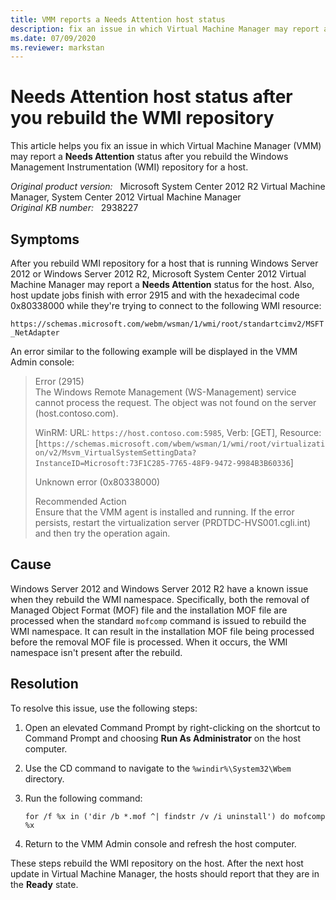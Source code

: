 ```yaml
---
title: VMM reports a Needs Attention host status
description: fix an issue in which Virtual Machine Manager may report a Needs Attention status after you rebuild the Windows Management Instrumentation repository for a host.
ms.date: 07/09/2020
ms.reviewer: markstan
---
```

# Needs Attention host status after you rebuild the WMI repository

This article helps you fix an issue in which Virtual Machine Manager (VMM) may report a **Needs Attention** status after you rebuild the Windows Management Instrumentation (WMI) repository for a host.

_Original product version:_ &nbsp; Microsoft System Center 2012 R2 Virtual Machine Manager, System Center 2012 Virtual Machine Manager  
_Original KB number:_ &nbsp; 2938227

## Symptoms

After you rebuild WMI repository for a host that is running Windows Server 2012 or Windows Server 2012 R2, Microsoft System Center 2012 Virtual Machine Manager may report a **Needs Attention** status for the host. Also, host update jobs finish with error 2915 and with the hexadecimal code 0x80338000 while they're trying to connect to the following WMI resource:

`https://schemas.microsoft.com/webm/wsman/1/wmi/root/standartcimv2/MSFT_NetAdapter`

An error similar to the following example will be displayed in the VMM Admin console:

> Error (2915)  
> The Windows Remote Management (WS-Management) service cannot process the request. The object was not found on the server (host.contoso.com).
>
> WinRM: URL: `https://host.contoso.com:5985`, Verb: [GET], Resource: [`https://schemas.microsoft.com/wbem/wsman/1/wmi/root/virtualization/v2/Msvm_VirtualSystemSettingData?InstanceID=Microsoft:73F1C285-7765-48F9-9472-9984B3B60336`]
>
> Unknown error (0x80338000)
>
> Recommended Action  
> Ensure that the VMM agent is installed and running. If the error persists, restart the virtualization server (PRDTDC-HVS001.cgli.int) and then try the operation again.

## Cause

Windows Server 2012 and Windows Server 2012 R2 have a known issue when they rebuild the WMI namespace. Specifically, both the removal of Managed Object Format (MOF) file and the installation MOF file are processed when the standard `mofcomp` command is issued to rebuild the WMI namespace. It can result in the installation MOF file being processed before the removal MOF file is processed. When it occurs, the WMI namespace isn't present after the rebuild.

## Resolution

To resolve this issue, use the following steps:

1. Open an elevated Command Prompt by right-clicking on the shortcut to Command Prompt and choosing **Run As Administrator** on the host computer.

2. Use the CD command to navigate to the `%windir%\System32\Wbem` directory.

3. Run the following command:

    ```console
    for /f %x in ('dir /b *.mof ^| findstr /v /i uninstall') do mofcomp %x
    ```

4. Return to the VMM Admin console and refresh the host computer.

These steps rebuild the WMI repository on the host. After the next host update in Virtual Machine Manager, the hosts should report that they are in the **Ready** state.
